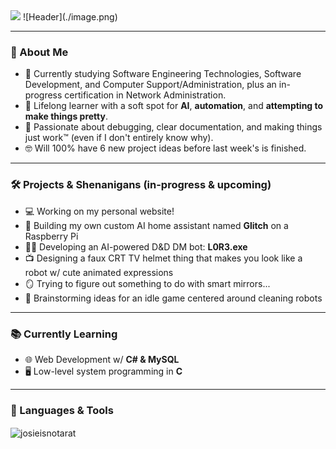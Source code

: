 <img src="https://komarev.com/ghpvc/?username=josieisnotarat&color=lightblue"/>
![Header](./image.png)

---

### 🌟 About Me
- 📖 Currently studying Software Engineering Technologies, Software Development, and Computer Support/Administration, plus an in-progress certification in Network Administration.
- 🧠 Lifelong learner with a soft spot for **AI**, **automation**, and **attempting to make things pretty**.
- 🔧 Passionate about debugging, clear documentation, and making things just work™ (even if I don't entirely know why).
- 🤓 Will 100% have 6 new project ideas before last week's is finished.

---

### 🛠️ Projects & Shenanigans (in-progress & upcoming)
- 💻 Working on my personal website!
- 🤖 Building my own custom AI home assistant named **Glitch** on a Raspberry Pi
- 🧙‍♀️ Developing an AI-powered D&D DM bot: **L0R3.exe**
- 📺 Designing a faux CRT TV helmet thing that makes you look like a robot w/ cute animated expressions
- 🪞 Trying to figure out something to do with smart mirrors...
- 🧹 Brainstorming ideas for an idle game centered around cleaning robots

---

### 📚 Currently Learning
- 🌐 Web Development w/ **C# & MySQL**
- 🖥️ Low-level system programming in **C**

---

### 🧰 Languages & Tools
<p><img align="center" src="https://github-readme-stats.vercel.app/api/top-langs?username=josieisnotarat&show_icons=true&theme=dark&locale=en&layout=compact" alt="josieisnotarat" /></p>
